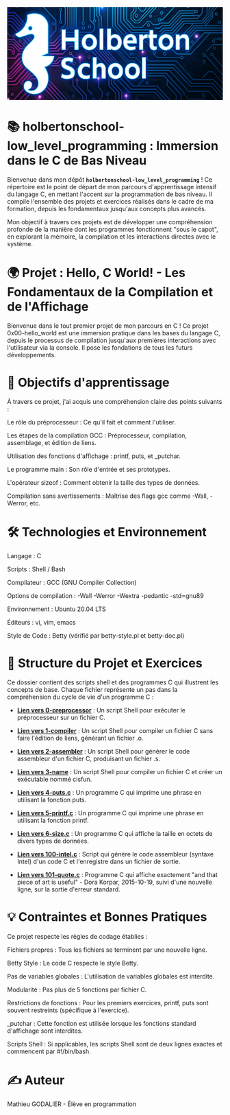 <img src= "https://github.com/Mathieu7483/Aiko78-Photgraphy/blob/main/holberton%20modif.png">

# 📚 holbertonschool-low_level_programming : Immersion dans le C de Bas Niveau

Bienvenue dans mon dépôt **`holbertonschool-low_level_programming`** ! Ce répertoire est le point de départ de mon parcours d'apprentissage intensif du langage C, en mettant l'accent sur la programmation de bas niveau. Il compile l'ensemble des projets et exercices réalisés dans le cadre de ma formation, depuis les fondamentaux jusqu'aux concepts plus avancés.

Mon objectif à travers ces projets est de développer une compréhension profonde de la manière dont les programmes fonctionnent "sous le capot", en explorant la mémoire, la compilation et les interactions directes avec le système.

# 🌍 Projet : Hello, C World! - Les Fondamentaux de la Compilation et de l'Affichage
Bienvenue dans le tout premier projet de mon parcours en C ! Ce projet 0x00-hello_world est une immersion pratique dans les bases du langage C, depuis le processus de compilation jusqu'aux premières interactions avec l'utilisateur via la console. Il pose les fondations de tous les futurs développements.

# 🎯 Objectifs d'apprentissage
À travers ce projet, j'ai acquis une compréhension claire des points suivants :

Le rôle du préprocesseur : Ce qu'il fait et comment l'utiliser.

Les étapes de la compilation GCC : Préprocesseur, compilation, assemblage, et édition de liens.

Utilisation des fonctions d'affichage : printf, puts, et _putchar.

Le programme main : Son rôle d'entrée et ses prototypes.

L'opérateur sizeof : Comment obtenir la taille des types de données.

Compilation sans avertissements : Maîtrise des flags gcc comme -Wall, -Werror, etc.

# 🛠️ Technologies et Environnement
Langage : C

Scripts : Shell / Bash

Compilateur : GCC (GNU Compiler Collection)

Options de compilation : -Wall -Werror -Wextra -pedantic -std=gnu89

Environnement : Ubuntu 20.04 LTS

Éditeurs : vi, vim, emacs

Style de Code : Betty (vérifié par betty-style.pl et betty-doc.pl)

# 📖 Structure du Projet et Exercices
Ce dossier contient des scripts shell et des programmes C qui illustrent les concepts de base. Chaque fichier représente un pas dans la compréhension du cycle de vie d'un programme C :

* **[Lien vers 0-preprocessor](https://github.com/Mathieu7483/holbertonschool-low_level_programming/blob/main/hello_world/0-preprocessor)** : Un script Shell pour exécuter le préprocesseur sur un fichier C.

* **[Lien vers 1-compiler](https://github.com/Mathieu7483/holbertonschool-low_level_programming/blob/main/hello_world/1-compiler)**  : Un script Shell pour compiler un fichier C sans faire l'édition de liens, générant un fichier .o.

* **[Lien vers 2-assembler](https://github.com/Mathieu7483/holbertonschool-low_level_programming/blob/main/hello_world/2-assembler)**  : Un script Shell pour générer le code assembleur d'un fichier C, produisant un fichier .s.

* **[Lien vers 3-name](https://github.com/Mathieu7483/holbertonschool-low_level_programming/blob/main/hello_world/3-name)**  : Un script Shell pour compiler un fichier C et créer un exécutable nommé cisfun.

* **[Lien vers 4-puts.c](https://github.com/Mathieu7483/holbertonschool-low_level_programming/blob/main/hello_world/4-puts.c)**  : Un programme C qui imprime une phrase en utilisant la fonction puts.

* **[Lien vers 5-printf.c](https://github.com/Mathieu7483/holbertonschool-low_level_programming/blob/main/hello_world/5-printf.c)**  : Un programme C qui imprime une phrase en utilisant la fonction printf.

* **[Lien vers 6-size.c](https://github.com/Mathieu7483/holbertonschool-low_level_programming/blob/main/hello_world/6-size.c)** : Un programme C qui affiche la taille en octets de divers types de données.

* **[Lien vers 100-intel.c](https://github.com/Mathieu7483/holbertonschool-low_level_programming/blob/main/hello_world/100-intel)** : Script qui génère le code assembleur (syntaxe Intel) d'un code C et l'enregistre dans un fichier de sortie.

* **[Lien vers 101-quote.c](https://github.com/Mathieu7483/holbertonschool-low_level_programming/blob/main/hello_world/101-quote.c)** : Programme C qui affiche exactement "and that piece of art is useful" - Dora Korpar, 2015-10-19, suivi d'une nouvelle ligne, sur la sortie d'erreur standard.


# 💡 Contraintes et Bonnes Pratiques
Ce projet respecte les règles de codage établies :

Fichiers propres : Tous les fichiers se terminent par une nouvelle ligne.

Betty Style : Le code C respecte le style Betty.

Pas de variables globales : L'utilisation de variables globales est interdite.

Modularité : Pas plus de 5 fonctions par fichier C.

Restrictions de fonctions : Pour les premiers exercices, printf, puts sont souvent restreints (spécifique à l'exercice).

_putchar : Cette fonction est utilisée lorsque les fonctions standard d'affichage sont interdites.

Scripts Shell : Si applicables, les scripts Shell sont de deux lignes exactes et commencent par #!/bin/bash.



# ✍️ Auteur
Mathieu GODALIER - Élève en programmation
